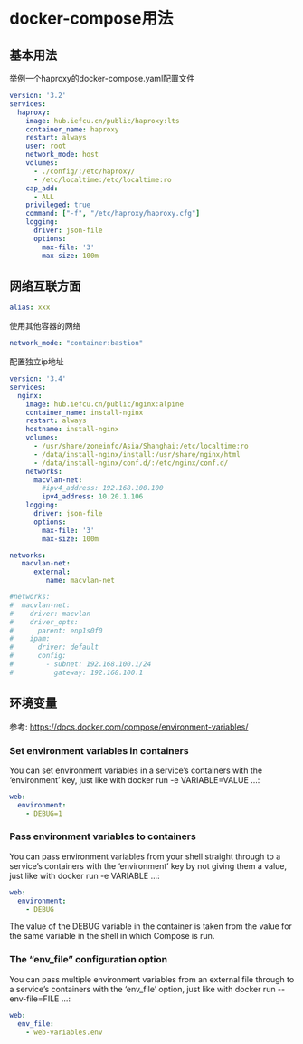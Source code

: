 # docker-compose用法

## 基本用法

举例一个haproxy的docker-compose.yaml配置文件
```yaml
version: '3.2'
services:
  haproxy:
    image: hub.iefcu.cn/public/haproxy:lts
    container_name: haproxy
    restart: always
    user: root
    network_mode: host
    volumes:
      - ./config/:/etc/haproxy/
      - /etc/localtime:/etc/localtime:ro
    cap_add:
      - ALL
    privileged: true
    command: ["-f", "/etc/haproxy/haproxy.cfg"]
    logging:
      driver: json-file
      options:
        max-file: '3'
        max-size: 100m
```

## 网络互联方面

```yaml
alias: xxx
```

使用其他容器的网络
```yaml
network_mode: "container:bastion"
```

配置独立ip地址
```yaml
version: '3.4'
services:
  nginx:
    image: hub.iefcu.cn/public/nginx:alpine
    container_name: install-nginx
    restart: always
    hostname: install-nginx
    volumes:
      - /usr/share/zoneinfo/Asia/Shanghai:/etc/localtime:ro
      - /data/install-nginx/install:/usr/share/nginx/html
      - /data/install-nginx/conf.d/:/etc/nginx/conf.d/
    networks:
      macvlan-net:
        #ipv4_address: 192.168.100.100
        ipv4_address: 10.20.1.106
    logging:
      driver: json-file
      options:
        max-file: '3'
        max-size: 100m

networks:
   macvlan-net:
      external:
         name: macvlan-net

#networks:
#  macvlan-net:
#    driver: macvlan
#    driver_opts:
#      parent: enp1s0f0
#    ipam:
#      driver: default
#      config:
#        - subnet: 192.168.100.1/24
#          gateway: 192.168.100.1
```

## 环境变量

参考: https://docs.docker.com/compose/environment-variables/

### Set environment variables in containers

You can set environment variables in a service’s containers with the ‘environment’ key, just like with docker run -e VARIABLE=VALUE ...:

```yaml
web:
  environment:
    - DEBUG=1
```

### Pass environment variables to containers

You can pass environment variables from your shell straight through to a service’s containers with the ‘environment’ key by not giving them a value, just like with docker run -e VARIABLE ...:

```yaml
web:
  environment:
    - DEBUG
```

The value of the DEBUG variable in the container is taken from the value for the same variable in the shell in which Compose is run.

### The “env_file” configuration option

You can pass multiple environment variables from an external file through to a service’s containers with the ‘env_file’ option, just like with docker run --env-file=FILE ...:

```yaml
web:
  env_file:
    - web-variables.env
```
